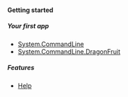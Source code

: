 #### Getting started
##### Your first app
* [System.CommandLine](Your-first-app-with-System.CommandLine)
* [System.CommandLine.DragonFruit](Your-first-app-with-System.CommandLine.DragonFruit)

##### Features
* [Help](Features-overview#get-help)
